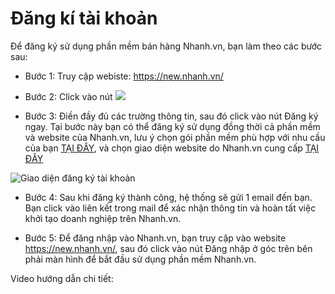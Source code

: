 # Đăng kí tài khoản
Để đăng ký sử dụng phần mềm bán hàng Nhanh.vn, bạn làm theo các bước sau:
* Bước 1: Truy cập webiste: https://new.nhanh.vn/
* Bước 2: Click vào nút ![](https://raw.githubusercontent.com/nhanhapi/manual/master/docs/tai-khoan/img/tai-khoan-1.PNG) 

* Bước 3: Điền đầy đủ các trường thông tin, sau đó click vào nút Đăng ký ngay.
Tại bước này bạn có thể đăng ký sử dụng đồng thời cả phần mềm và website của Nhanh.vn, lưu ý chọn gói phần mềm phù hợp với nhu cầu của bạn [TẠI ĐÂY](https://new.nhanh.vn/bang-gia-phan-mem), và chọn giao diện website do Nhanh.vn cung cấp [TẠI ĐÂY](https://new.nhanh.vn/kho-giao-dien)

![Giao diện đăng ký tài khoản](https://raw.githubusercontent.com/nhanhapi/manual/master/docs/tai-khoan/img/tai-khoan-2.PNG)

* Bước 4: Sau khi đăng ký thành công, hệ thống sẽ gửi 1 email đến bạn. Bạn click vào liên kết trong mail để xác nhận thông tin và hoàn tất việc khởi tạo doanh nghiệp trên Nhanh.vn.

* Bước 5: Để đăng nhập vào Nhanh.vn, bạn truy cập vào website https://new.nhanh.vn/, sau đó click vào nút Đăng nhập ở góc trên bên phải màn hình để bắt đầu sử dụng phần mềm Nhanh.vn.

Video hướng dẫn chi tiết:
